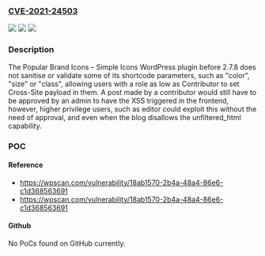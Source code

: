 ### [CVE-2021-24503](https://cve.mitre.org/cgi-bin/cvename.cgi?name=CVE-2021-24503)
![](https://img.shields.io/static/v1?label=Product&message=Popular%20Brand%20Icons%20%E2%80%93%20Simple%20Icons&color=blue)
![](https://img.shields.io/static/v1?label=Version&message=2.7.8%3C%202.7.8%20&color=brighgreen)
![](https://img.shields.io/static/v1?label=Vulnerability&message=CWE-79%20Cross-site%20Scripting%20(XSS)&color=brighgreen)

### Description

The Popular Brand Icons – Simple Icons WordPress plugin before 2.7.8 does not sanitise or validate some of its shortcode parameters, such as "color", "size" or "class", allowing users with a role as low as Contributor to set Cross-Site payload in them. A post made by a contributor would still have to be approved by an admin to have the XSS triggered in the frontend, however, higher privilege users, such as editor could exploit this without the need of approval, and even when the blog disallows the unfiltered_html capability.

### POC

#### Reference
- https://wpscan.com/vulnerability/18ab1570-2b4a-48a4-86e6-c1d368563691
- https://wpscan.com/vulnerability/18ab1570-2b4a-48a4-86e6-c1d368563691

#### Github
No PoCs found on GitHub currently.

